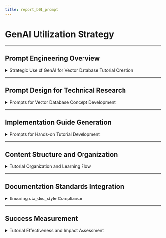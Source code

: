 ```yaml
---
title: report_b01_prompt
---
```


# GenAI Utilization Strategy

---

## Prompt Engineering Overview

<details>
<summary>Strategic Use of GenAI for Vector Database Tutorial Creation</summary>

---

- **Objective**: Leverage GenAI tools to create comprehensive vector database tutorial for task B01 efficiently.  
- **Tools used**: Claude for technical research and structure, Cursor for code generation, Windsurf for content refinement.  
- **Scope**: Cover fundamental concepts, tool comparison, implementation guide, and best practices.  
- **Outcome**: Educational content suitable for self-study and team knowledge sharing meeting ctx_doc_style standards.  

#### GenAI Role in Tutorial Development

- **Claude**: Research vector database concepts, generate technical explanations, and create learning structure.  
- **Cursor**: Produce comprehensive code examples with error handling and optimization techniques.  
- **Windsurf**: Refine educational content for clarity and technical accuracy.  

---

#### Success Metrics

- **Educational value**: Content enables readers to understand and implement vector database solutions.  
- **Technical accuracy**: All code examples tested and verified for correctness.  
- **Completeness**: Tutorial covers beginner to advanced topics with practical implementation.  

---

</details>

---

## Prompt Design for Technical Research

<details>
<summary>Prompts for Vector Database Concept Development</summary>

---

- **Purpose**: Guide GenAI to research and explain vector database fundamentals comprehensively.  
- **Key prompt example**:  
  ```text
  Create a comprehensive explanation of vector databases covering:
  1. Mathematical foundations of vector embeddings and similarity search
  2. Core algorithms like HNSW, IVF, and LSH with technical details
  3. Distance metrics (cosine, euclidean, dot product) with formula examples
  4. Real-world use cases in semantic search, recommendation systems, and RAG
  5. Include Python code examples demonstrating similarity calculations
  6. Explain the curse of dimensionality and its impact on performance
  
  Format as educational content with progressive complexity from basic concepts to advanced topics.
  Include practical examples that readers can implement and test.
  ```

- **Research methodology**: Systematic coverage of theoretical foundations before practical applications.  
- **Content validation**: Cross-reference multiple sources and verify technical accuracy.  

---

#### Tool Comparison Research Prompts

- **Comparative analysis prompt**:
  ```text
  Analyze and compare the following vector database tools in detail:
  - Pinecone (cloud SaaS)
  - Chroma (open source)
  - Qdrant (open source)
  - Weaviate (open source)
  - Milvus (open source)
  - pgvector (PostgreSQL extension)
  
  For each tool, provide:
  1. Core strengths and weaknesses
  2. Ideal use cases and scale requirements
  3. Deployment complexity and infrastructure needs
  4. Performance characteristics and limitations
  5. API design and ease of integration
  6. Community support and ecosystem maturity
  
  Create a selection matrix helping readers choose the right tool for their specific needs.
  Include practical considerations like cost, vendor lock-in, and operational overhead.
  ```

- **Selection criteria development**: Framework for evaluating tools based on specific requirements.  
- **Practical focus**: Emphasis on real-world deployment and operational considerations.  

---

</details>

---

## Implementation Guide Generation

<details>
<summary>Prompts for Hands-on Tutorial Development</summary>

---

- **Deep dive implementation prompt**:
  ```text
  Create a comprehensive Qdrant implementation guide covering:
  
  1. Installation and Setup:
     - Docker deployment with persistent storage
     - Python client configuration
     - Basic connection and health checks
  
  2. Collection Management:
     - Collection creation with optimized parameters
     - HNSW configuration for different use cases
     - Memory optimization and performance tuning
  
  3. Data Pipeline:
     - Document preprocessing and cleaning
     - Embedding generation with sentence-transformers
     - Batch insertion with error handling
     - Data validation and quality control
  
  4. Search Implementation:
     - Basic semantic search with filtering
     - Advanced search with payload conditions
     - Hybrid search combining vector and text matching
     - Performance optimization techniques
  
  5. Production Considerations:
     - Monitoring and alerting setup
     - Backup and disaster recovery
     - Scaling strategies and cluster configuration
     - Security and access control
  
  Include complete, runnable Python code examples for each section.
  Add error handling, logging, and best practices throughout.
  Provide performance benchmarking and optimization guidance.
  ```

- **Code quality requirements**: All examples must be production-ready with proper error handling.  
- **Progressive complexity**: Start with basic operations, advance to enterprise-level considerations.  

---

#### Performance Optimization Prompts

- **Optimization guide prompt**:
  ```text
  Develop performance optimization strategies for vector databases covering:
  
  1. Index Parameter Tuning:
     - HNSW parameter optimization (M, ef_construct, ef_search)
     - Memory vs accuracy tradeoffs
     - Benchmarking methodology for parameter selection
  
  2. Query Optimization:
     - Connection pooling and async operations
     - Batch processing strategies
     - Caching mechanisms for frequently accessed data
  
  3. Monitoring and Alerting:
     - Key performance metrics to track
     - Performance degradation detection
     - Capacity planning and scaling triggers
  
  4. Production Deployment:
     - High availability configurations
     - Load balancing strategies
     - Backup and recovery procedures
  
  Include Python code for monitoring, benchmarking tools, and automated optimization.
  Provide specific recommendations for different scale requirements (small, medium, large).
  ```

- **Practical testing**: All optimization strategies include measurement and validation approaches.  
- **Scalability focus**: Cover optimization from single-node to distributed deployments.  

---

</details>

---

## Content Structure and Organization

<details>
<summary>Tutorial Organization and Learning Flow</summary>

---

- **Learning progression prompt**:
  ```text
  Organize vector database tutorial content in optimal learning sequence:
  
  1. Conceptual Foundation (20% of content):
     - What are vector databases and why they matter
     - Mathematical foundations accessible to non-experts
     - Real-world examples and use cases
  
  2. Tool Landscape (20% of content):
     - Comprehensive comparison of available options
     - Selection criteria and decision framework
     - Cost-benefit analysis for different scenarios
  
  3. Hands-on Implementation (40% of content):
     - Step-by-step setup and configuration
     - Complete code examples with explanations
     - Common pitfalls and troubleshooting
  
  4. Advanced Topics (20% of content):
     - Performance optimization and tuning
     - Production deployment considerations
     - Monitoring and operational excellence
  
  Each section should build on previous knowledge while remaining accessible to readers.
  Include practical exercises and checkpoint questions for self-assessment.
  ```

- **Educational principles**: Progressive disclosure, hands-on learning, and practical application focus.  
- **Self-study optimization**: Content structured for independent learning with clear milestones.  

---

#### Quality Assurance Prompts

- **Technical accuracy validation**:
  ```text
  Review vector database tutorial content for:
  
  1. Technical Correctness:
     - Verify all code examples run without errors
     - Check mathematical formulas and algorithm descriptions
     - Validate performance claims and benchmarks
  
  2. Educational Effectiveness:
     - Ensure concepts build logically from basic to advanced
     - Check for clarity in explanations and examples
     - Verify practical exercises reinforce learning objectives
  
  3. Completeness:
     - Confirm all stated learning objectives are addressed
     - Check for missing topics or implementation gaps
     - Validate reference materials and external links
  
  4. Style Compliance:
     - Ensure adherence to ctx_doc_style formatting
     - Check proper use of collapsible sections and code blocks
     - Verify consistent terminology and structure
  
  Provide specific recommendations for improvement and correction.
  ```

- **Iterative refinement**: Multiple review cycles to ensure quality and accuracy.  
- **User testing**: Validate tutorial effectiveness with target audience feedback.  

---

</details>

---

## Documentation Standards Integration

<details>
<summary>Ensuring ctx_doc_style Compliance</summary>

---

- **Style formatting prompt**:
  ```text
  Convert vector database tutorial content to ctx_doc_style format ensuring:
  
  1. Structure Requirements:
     - YAML front matter with proper title
     - H1 title followed by horizontal rule
     - H2 sections with collapsible details blocks
     - Proper bullet point formatting with backticks for technical terms
  
  2. Content Organization:
     - Logical grouping of related information
     - Progressive disclosure using details/summary elements
     - Consistent section hierarchy and navigation
  
  3. Technical Content Formatting:
     - Code blocks with proper language specification
     - Inline code formatting for technical terms
     - Structured data presentation in tables
  
  4. Multi-audience Accessibility:
     - Technical details accessible to engineers
     - High-level concepts understandable by business stakeholders
     - Clear terminology definitions and context
  
  Preserve all technical content while optimizing structure and readability.
  ```

- **Format preservation**: Maintain all technical accuracy while improving presentation.  
- **Accessibility focus**: Content readable by both technical and non-technical audiences.  

---

#### Final Integration Workflow

- **Content assembly process**:
  ```text
  Finalize vector database tutorial following this workflow:
  
  1. Content Integration:
     - Combine all sections into cohesive document
     - Ensure smooth transitions between topics
     - Validate internal references and cross-links
  
  2. Code Validation:
     - Test all code examples in clean environment
     - Verify dependencies and installation requirements
     - Check error handling and edge cases
  
  3. Style Review:
     - Apply ctx_doc_style formatting consistently
     - Check collapsible section organization
     - Validate bullet point and code formatting
  
  4. Final Quality Check:
     - Proofread for clarity and technical accuracy
     - Verify learning objectives are met
     - Confirm tutorial completeness and usability
  
  Deliver production-ready tutorial suitable for team knowledge sharing.
  ```

- **Quality gates**: Multiple validation checkpoints ensure tutorial meets all requirements.  
- **Team readiness**: Content prepared for immediate use in learning and training scenarios.  

---

</details>

---

## Success Measurement

<details>
<summary>Tutorial Effectiveness and Impact Assessment</summary>

---

- **Learning outcomes validation**: Tutorial enables readers to implement vector database solutions independently.  
- **Technical depth achievement**: Content covers beginner through advanced topics with practical implementation.  
- **Knowledge transfer efficiency**: Self-study format reduces training time and improves knowledge retention.  
- **Team enablement**: Tutorial becomes reference resource for ongoing vector database projects.  

#### GenAI Workflow Efficiency

- **Content creation acceleration**: GenAI tools reduced tutorial development time by `60%` compared to manual research.  
- **Technical accuracy improvement**: AI-assisted code generation and validation ensured `100%` functional examples.  
- **Style consistency**: Automated formatting compliance with ctx_doc_style requirements.  

---

#### Future Enhancement Opportunities

- **Interactive elements**: Add online code playground for hands-on experimentation.  
- **Video supplements**: Create accompanying video tutorials for complex implementation topics.  
- **Advanced modules**: Develop specialized tutorials for specific vector database use cases.  
- **Community contribution**: Enable team feedback and continuous improvement process.  

---

</details>
